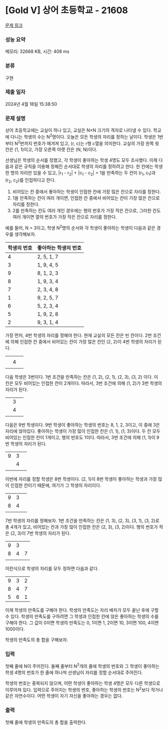 # [Gold V] 상어 초등학교 - 21608 

[문제 링크](https://www.acmicpc.net/problem/21608) 

### 성능 요약

메모리: 32668 KB, 시간: 408 ms

### 분류

구현

### 제출 일자

2024년 4월 18일 15:38:50

### 문제 설명

<p>상어 초등학교에는 교실이 하나 있고, 교실은 N×N 크기의 격자로 나타낼 수 있다. 학교에 다니는 학생의 수는 N<sup>2</sup>명이다. 오늘은 모든 학생의 자리를 정하는 날이다. 학생은 1번부터 N<sup>2</sup>번까지 번호가 매겨져 있고, (r, c)는 r행 c열을 의미한다. 교실의 가장 왼쪽 윗 칸은 (1, 1)이고, 가장 오른쪽 아랫 칸은 (N, N)이다.</p>

<p>선생님은 학생의 순서를 정했고, 각 학생이 좋아하는 학생 4명도 모두 조사했다. 이제 다음과 같은 규칙을 이용해 정해진 순서대로 학생의 자리를 정하려고 한다. 한 칸에는 학생 한 명의 자리만 있을 수 있고, |r<sub>1</sub> - r<sub>2</sub>| + |c<sub>1</sub> - c<sub>2</sub>| = 1을 만족하는 두 칸이 (r<sub>1</sub>, c<sub>1</sub>)과 (r<sub>2</sub>, c<sub>2</sub>)를 인접하다고 한다.</p>

<ol>
	<li>비어있는 칸 중에서 좋아하는 학생이 인접한 칸에 가장 많은 칸으로 자리를 정한다.</li>
	<li>1을 만족하는 칸이 여러 개이면, 인접한 칸 중에서 비어있는 칸이 가장 많은 칸으로 자리를 정한다.</li>
	<li>2를 만족하는 칸도 여러 개인 경우에는 행의 번호가 가장 작은 칸으로, 그러한 칸도 여러 개이면 열의 번호가 가장 작은 칸으로 자리를 정한다.</li>
</ol>

<p>예를 들어, N = 3이고, 학생 N<sup>2</sup>명의 순서와 각 학생이 좋아하는 학생이 다음과 같은 경우를 생각해보자.</p>

<table class="table table-bordered table-center-30">
	<thead>
		<tr>
			<th>학생의 번호</th>
			<th>좋아하는 학생의 번호</th>
		</tr>
	</thead>
	<tbody>
		<tr>
			<td>4</td>
			<td>2, 5, 1, 7</td>
		</tr>
		<tr>
			<td>3</td>
			<td>1, 9, 4, 5</td>
		</tr>
		<tr>
			<td>9</td>
			<td>8, 1, 2, 3</td>
		</tr>
		<tr>
			<td>8</td>
			<td>1, 9, 3, 4</td>
		</tr>
		<tr>
			<td>7</td>
			<td>2, 3, 4, 8</td>
		</tr>
		<tr>
			<td>1</td>
			<td>9, 2, 5, 7</td>
		</tr>
		<tr>
			<td>6</td>
			<td>5, 2, 3, 4</td>
		</tr>
		<tr>
			<td>5</td>
			<td>1, 9, 2, 8</td>
		</tr>
		<tr>
			<td>2</td>
			<td>9, 3, 1, 4</td>
		</tr>
	</tbody>
</table>

<p>가장 먼저, 4번 학생의 자리를 정해야 한다. 현재 교실의 모든 칸은 빈 칸이다. 2번 조건에 의해 인접한 칸 중에서 비어있는 칸이 가장 많은 칸인 (2, 2)이 4번 학생의 자리가 된다.</p>

<table class="table table-bordered table-21608">
	<tbody>
		<tr>
			<td> </td>
			<td> </td>
			<td> </td>
		</tr>
		<tr>
			<td> </td>
			<td>4</td>
			<td> </td>
		</tr>
		<tr>
			<td> </td>
			<td> </td>
			<td> </td>
		</tr>
	</tbody>
</table>

<p>다음 학생은 3번이다. 1번 조건을 만족하는 칸은 (1, 2), (2, 1), (2, 3), (3, 2) 이다. 이 칸은 모두 비어있는 인접한 칸이 2개이다. 따라서, 3번 조건에 의해 (1, 2)가 3번 학생의 자리가 된다.</p>

<table class="table table-bordered table-21608">
	<tbody>
		<tr>
			<td> </td>
			<td>3</td>
			<td> </td>
		</tr>
		<tr>
			<td> </td>
			<td>4</td>
			<td> </td>
		</tr>
		<tr>
			<td> </td>
			<td> </td>
			<td> </td>
		</tr>
	</tbody>
</table>

<p>다음은 9번 학생이다. 9번 학생이 좋아하는 학생의 번호는 8, 1, 2, 3이고, 이 중에 3은 자리에 앉아있다. 좋아하는 학생이 가장 많이 인접한 칸은 (1, 1), (1, 3)이다. 두 칸 모두 비어있는 인접한 칸이 1개이고, 행의 번호도 1이다. 따라서, 3번 조건에 의해 (1, 1)이 9번 학생의 자리가 된다.</p>

<table class="table table-bordered table-21608">
	<tbody>
		<tr>
			<td>9</td>
			<td>3</td>
			<td> </td>
		</tr>
		<tr>
			<td> </td>
			<td>4</td>
			<td> </td>
		</tr>
		<tr>
			<td> </td>
			<td> </td>
			<td> </td>
		</tr>
	</tbody>
</table>

<p>이번에 자리를 정할 학생은 8번 학생이다. (2, 1)이 8번 학생이 좋아하는 학생과 가장 많이 인접한 칸이기 때문에, 여기가 그 학생의 자리이다.</p>

<table class="table table-bordered table-21608">
	<tbody>
		<tr>
			<td>9</td>
			<td>3</td>
			<td> </td>
		</tr>
		<tr>
			<td>8</td>
			<td>4</td>
			<td> </td>
		</tr>
		<tr>
			<td> </td>
			<td> </td>
			<td> </td>
		</tr>
	</tbody>
</table>

<p>7번 학생의 자리를 정해보자. 1번 조건을 만족하는 칸은 (1, 3), (2, 3), (3, 1), (3, 2)로 총 4개가 있고, 비어있는 칸과 가장 많이 인접한 칸은 (2, 3), (3, 2)이다. 행의 번호가 작은 (2, 3)이 7번 학생의 자리가 된다.</p>

<table class="table table-bordered table-21608">
	<tbody>
		<tr>
			<td>9</td>
			<td>3</td>
			<td> </td>
		</tr>
		<tr>
			<td>8</td>
			<td>4</td>
			<td>7</td>
		</tr>
		<tr>
			<td> </td>
			<td> </td>
			<td> </td>
		</tr>
	</tbody>
</table>

<p>이런식으로 학생의 자리를 모두 정하면 다음과 같다.</p>

<table class="table table-bordered table-21608">
	<tbody>
		<tr>
			<td>9</td>
			<td>3</td>
			<td>2</td>
		</tr>
		<tr>
			<td>8</td>
			<td>4</td>
			<td>7</td>
		</tr>
		<tr>
			<td>5</td>
			<td>6</td>
			<td>1</td>
		</tr>
	</tbody>
</table>

<p>이제 학생의 만족도를 구해야 한다. 학생의 만족도는 자리 배치가 모두 끝난 후에 구할 수 있다. 학생의 만족도를 구하려면 그 학생과 인접한 칸에 앉은 좋아하는 학생의 수를 구해야 한다. 그 값이 0이면 학생의 만족도는 0, 1이면 1, 2이면 10, 3이면 100, 4이면 1000이다.</p>

<p>학생의 만족도의 총 합을 구해보자.</p>

### 입력 

 <p>첫째 줄에 N이 주어진다. 둘째 줄부터 N<sup>2</sup>개의 줄에 학생의 번호와 그 학생이 좋아하는 학생 4명의 번호가 한 줄에 하나씩 선생님이 자리를 정할 순서대로 주어진다.</p>

<p>학생의 번호는 중복되지 않으며, 어떤 학생이 좋아하는 학생 4명은 모두 다른 학생으로 이루어져 있다. 입력으로 주어지는 학생의 번호, 좋아하는 학생의 번호는 N<sup>2</sup>보다 작거나 같은 자연수이다. 어떤 학생이 자기 자신을 좋아하는 경우는 없다.</p>

### 출력 

 <p>첫째 줄에 학생의 만족도의 총 합을 출력한다.</p>

